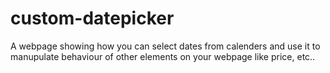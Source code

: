 # custom-datepicker
A webpage showing how you can select dates from calenders and use it to manupulate behaviour of other elements on your webpage like price, etc..

